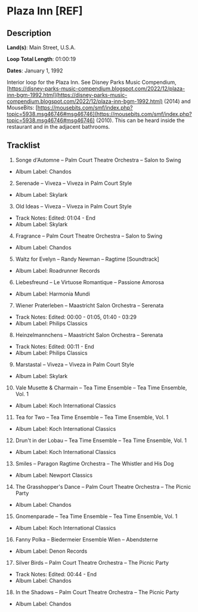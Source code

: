 # Plaza Inn [REF]

## Description

**Land(s)**: Main Street, U.S.A.

**Loop Total Length**: 01:00:19

**Dates**: January 1, 1992

Interior loop for the Plaza Inn. See Disney Parks Music Compendium, [https://disney-parks-music-compendium.blogspot.com/2022/12/plaza-inn-bgm-1992.html](https://disney-parks-music-compendium.blogspot.com/2022/12/plaza-inn-bgm-1992.html) (2014) and MouseBits: [https://mousebits.com/smf/index.php?topic=5938.msg46746#msg46746](https://mousebits.com/smf/index.php?topic=5938.msg46746#msg46746) (2010). This can be heard inside the restaurant and in the adjacent bathrooms.

## Tracklist

1. Songe d'Automne – Palm Court Theatre Orchestra – Salon to Swing
- Album Label: Chandos

2. Serenade – Viveza – Viveza in Palm Court Style
- Album Label: Skylark

3. Old Ideas – Viveza – Viveza in Palm Court Style
- Track Notes: Edited: 01:04 - End
- Album Label: Skylark

4. Fragrance – Palm Court Theatre Orchestra – Salon to Swing
- Album Label: Chandos

5. Waltz for Evelyn – Randy Newman – Ragtime [Soundtrack]
- Album Label: Roadrunner Records

6. Liebesfreund – Le Virtuose Romantique – Passione Amorosa
- Album Label: Harmonia Mundi

7. Wiener Praterleben – Maastricht Salon Orchestra – Serenata
- Track Notes: Edited: 00:00 - 01:05, 01:40 - 03:29
- Album Label: Philips Classics

8. Heinzelmannchens – Maastricht Salon Orchestra – Serenata
- Track Notes: Edited: 00:11 - End
- Album Label: Philips Classics

9. Marstastal – Viveza – Viveza in Palm Court Style
- Album Label: Skylark

10. Vale Musette & Charmain – Tea Time Ensemble – Tea Time Ensemble, Vol. 1
- Album Label: Koch International Classics

11. Tea for Two – Tea Time Ensemble – Tea Time Ensemble, Vol. 1
- Album Label: Koch International Classics

12. Drun't in der Lobau – Tea Time Ensemble – Tea Time Ensemble, Vol. 1
- Album Label: Koch International Classics

13. Smiles – Paragon Ragtime Orchestra – The Whistler and His Dog
- Album Label: Newport Classics

14. The Grasshopper's Dance – Palm Court Theatre Orchestra – The Picnic Party
- Album Label: Chandos

15. Gnomenparade – Tea Time Ensemble – Tea Time Ensemble, Vol. 1
- Album Label: Koch International Classics

16. Fanny Polka – Biedermeier Ensemble Wien – Abendsterne
- Album Label: Denon Records

17. Silver Birds – Palm Court Theatre Orchestra – The Picnic Party
- Track Notes: Edited: 00:44 - End
- Album Label: Chandos

18. In the Shadows – Palm Court Theatre Orchestra – The Picnic Party
- Album Label: Chandos
